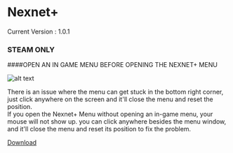 # Nexnet+
Current Version : 1.0.1  
  
### STEAM ONLY  
####OPEN AN IN GAME MENU BEFORE OPENING THE NEXNET+ MENU  

![alt text](https://cdn.discordapp.com/attachments/1068616740235387002/1082760055717371914/image.png "Logo Title Text 1")
  
There is an issue where the menu can get stuck in the bottom right corner, just click anywhere on the screen and it'll close the menu and reset the position.  
If you open the Nexnet+ Menu without opening an in-game menu, your mouse will not show up. you can click anywhere besides the menu window, and it'll close the menu and reset its position to fix the problem.  

[Download](https://github.com/Izoee/NexnetPlus/archive/refs/heads/main.zip)  
